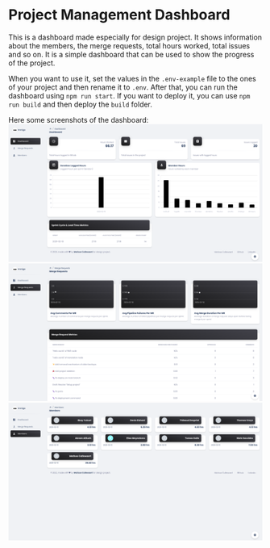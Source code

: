 # Project Management Dashboard
This is a dashboard made especially for design project. It shows information about the members, the merge requests, total hours worked, total issues and so on. It is a simple dashboard that can be used to show the progress of the project.

When you want to use it, set the values in the `.env-example` file to the ones of your project and then rename it to `.env`. After that, you can run the dashboard using `npm run start`. If you want to deploy it, you can use `npm run build` and then deploy the `build` folder.

Here some screenshots of the dashboard:
![alt text](image.png)
![alt text](image-1.png)
![alt text](image-2.png)